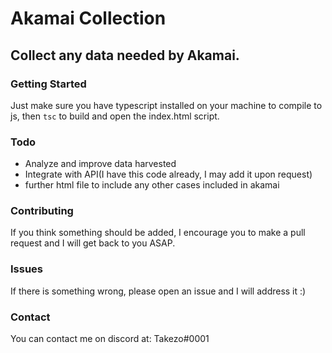 # Akamai Collection

## Collect any data needed by Akamai.

### Getting Started

Just make sure you have typescript installed on your machine to compile to js, then `tsc` to build and open the index.html script.

### Todo

- Analyze and improve data harvested
- Integrate with API(I have this code already, I may add it upon request)
- further html file to include any other cases included in akamai

### Contributing

If you think something should be added, I encourage you to make a pull request and I will get back to you ASAP.

### Issues

If there is something wrong, please open an issue and I will address it :)

### Contact

You can contact me on discord at: Takezo#0001

